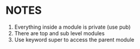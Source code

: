 # NOTES

1. Everything inside a module is private (use pub)
2. There are top and sub level modules
3. Use keyword super to access the parent module
